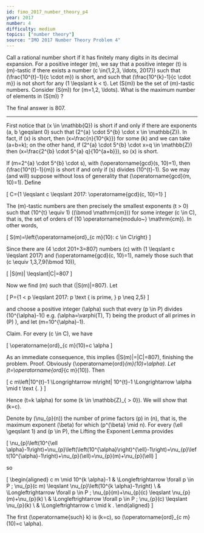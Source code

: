 ```yaml
---
id: fimo_2017_number_theory_p4
year: 2017
number: 4
difficulty: medium
topics: ["number theory"]
source: "IMO 2017 Number Theory Problem 4"
---
```


Call a rational number short if it has finitely many digits in its decimal expansion. For a positive integer \(m\), we say that a positive integer \(t\) is \(m\)-tastic if there exists a number \(c \in\{1,2,3, \ldots, 2017\}\) such that \(\frac{10^{t}-1}{c \cdot m}\) is short, and such that \(\frac{10^{k}-1}{c \cdot m}\) is not short for any \(1 \leqslant k < t\). Let \(S(m)\) be the set of \(m\)-tastic numbers. Consider \(S(m)\) for \(m=1,2, \ldots\). What is the maximum number of elements in \(S(m)\) ?

The final answer is 807.

---
First notice that \(x \in \mathbb{Q}\) is short if and only if there are exponents \(a, b \geqslant 0\) such that \(2^{a} \cdot 5^{b} \cdot x \in \mathbb{Z}\). In fact, if \(x\) is short, then \(x=\frac{n}{10^{k}}\) for some \(k\) and we can take \(a=b=k\); on the other hand, if \(2^{a} \cdot 5^{b} \cdot x=q \in \mathbb{Z}\) then \(x=\frac{2^{b} \cdot 5^{a} q}{10^{a+b}}\), so \(x\) is short.

If \(m=2^{a} \cdot 5^{b} \cdot s\), with \(\operatorname{gcd}(s, 10)=1\), then \(\frac{10^{t}-1}{m}\) is short if and only if \(s\) divides \(10^{t}-1\). So we may (and will) suppose without loss of generality that \(\operatorname{gcd}(m, 10)=1\). Define

\[
C=\{1 \leqslant c \leqslant 2017: \operatorname{gcd}(c, 10)=1\}
\]

The \(m\)-tastic numbers are then precisely the smallest exponents \(t > 0\) such that \(10^{t} \equiv 1\) \((\bmod \mathrm{cm})\) for some integer \(c \in C\), that is, the set of orders of \(10 \operatorname{modulo~} \mathrm{cm}\). In other words,

\[
S(m)=\left\{\operatorname{ord}_{c m}(10): c \in C\right\}
\]

Since there are \(4 \cdot 201+3=807\) numbers \(c\) with \(1 \leqslant c \leqslant 2017\) and \(\operatorname{gcd}(c, 10)=1\), namely those such that \(c \equiv 1,3,7,9(\bmod 10)\),

\[
|S(m)| \leqslant|C|=807
\]

Now we find \(m\) such that \(|S(m)|=807\). Let

\[
P=\{1 < p \leqslant 2017: p \text { is prime, } p \neq 2,5\}
\]

and choose a positive integer \(\alpha\) such that every \(p \in P\) divides \(10^{\alpha}-1(\) e.g. \(\alpha=\varphi(T), T\) being the product of all primes in \(P\) ), and let \(m=10^{\alpha}-1\).

Claim. For every \(c \in C\), we have

\[
\operatorname{ord}_{c m}(10)=c \alpha
\]

As an immediate consequence, this implies \(|S(m)|=|C|=807\), finishing the problem. Proof. Obviously \(\operatorname{ord}_{m}(10)=\alpha\). Let \(t=\operatorname{ord}_{c m}(10)\). Then

\[
c m\left|10^{t}-1 \Longrightarrow m\right| 10^{t}-1 \Longrightarrow \alpha \mid t \text {. }
\]

Hence \(t=k \alpha\) for some \(k \in \mathbb{Z}_{ > 0}\). We will show that \(k=c\).

Denote by \(\nu_{p}(n)\) the number of prime factors \(p\) in \(n\), that is, the maximum exponent \(\beta\) for which \(p^{\beta} \mid n\). For every \(\ell \geqslant 1\) and \(p \in P\), the Lifting the Exponent Lemma provides

\[
\nu_{p}\left(10^{\ell \alpha}-1\right)=\nu_{p}\left(\left(10^{\alpha}\right)^{\ell}-1\right)=\nu_{p}\left(10^{\alpha}-1\right)+\nu_{p}(\ell)=\nu_{p}(m)+\nu_{p}(\ell)
\]

so

\[
\begin{aligned}
c m \mid 10^{k \alpha}-1 & \Longleftrightarrow \forall p \in P ; \nu_{p}(c m) \leqslant \nu_{p}\left(10^{k \alpha}-1\right) \\
& \Longleftrightarrow \forall p \in P ; \nu_{p}(m)+\nu_{p}(c) \leqslant \nu_{p}(m)+\nu_{p}(k) \\
& \Longleftrightarrow \forall p \in P ; \nu_{p}(c) \leqslant \nu_{p}(k) \\
& \Longleftrightarrow c \mid k .
\end{aligned}
\]

The first \(\operatorname{such} k\) is \(k=c\), so \(\operatorname{ord}_{c m}(10)=c \alpha\).

